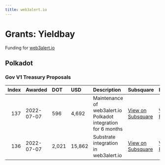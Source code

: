 ```yaml
---
title: web3alert.io
---
```

# Grants: Yieldbay

Funding for [web3alert.io](/tools/other/web3alert)

## Polkadot
### Gov V1 Treasury Proposals

|   Index | Awarded    | DOT   | USD    | Description                                                   | Subsquare                                                                | Polkassembly                                                          |
|--------:|:-----------|:------|:-------|:--------------------------------------------------------------|:-------------------------------------------------------------------------|:----------------------------------------------------------------------|
|     137 | 2022-07-07 | 596   | 4,692  | Maintenance of web3alert.io Polkadot integration for 6 months | [View on Subsquare](https://polkadot.subsquare.io/treasury/proposal/137) | [View on Polkassembly](https://polkadot.polkassembly.io/treasury/137) |
|     136 | 2022-07-07 | 2,021 | 15,862 | Substrate integration in web3alert.io                         | [View on Subsquare](https://polkadot.subsquare.io/treasury/proposal/136) | [View on Polkassembly](https://polkadot.polkassembly.io/treasury/136) |
